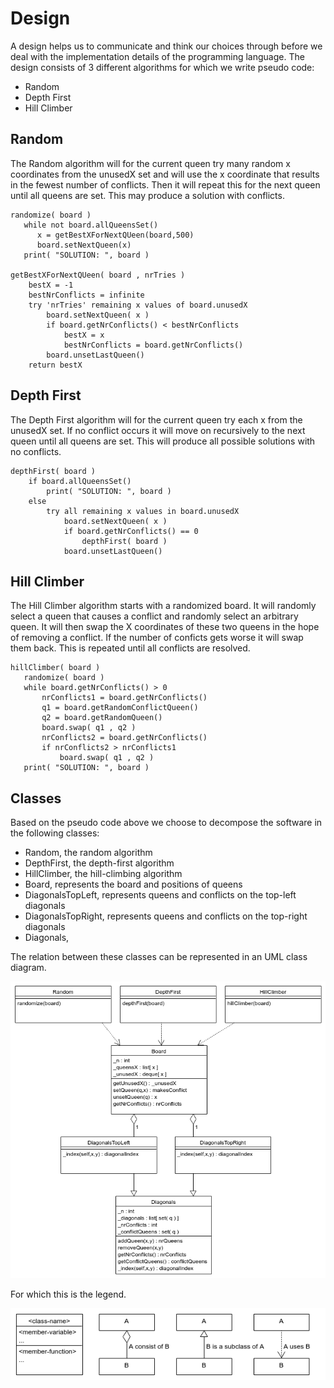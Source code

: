 # Design

A design helps us to communicate and think our choices through before
we deal with the implementation details of the programming
language. The design consists of 3 different algorithms for which we
write pseudo code:

* Random
* Depth First
* Hill Climber

## Random

The Random algorithm will for the current queen try many random x
coordinates from the unusedX set and will use the x coordinate that
results in the fewest number of conflicts. Then it will repeat this
for the next queen until all queens are set. This may produce a
solution with conflicts.

```
randomize( board )
   while not board.allQueensSet()
      x = getBestXForNextQUeen(board,500)
      board.setNextQueen(x)
   print( "SOLUTION: ", board )

getBestXForNextQUeen( board , nrTries )
    bestX = -1
    bestNrConflicts = infinite
    try 'nrTries' remaining x values of board.unusedX
        board.setNextQueen( x )
        if board.getNrConflicts() < bestNrConflicts
            bestX = x
            bestNrConflicts = board.getNrConflicts()
        board.unsetLastQueen()
    return bestX
```

## Depth First

The Depth First algorithm will for the current queen try each x from
the unusedX set. If no conflict occurs it will move on recursively to
the next queen until all queens are set. This will produce all
possible solutions with no conflicts.

```
depthFirst( board )
    if board.allQueensSet()
        print( "SOLUTION: ", board )
    else
        try all remaining x values in board.unusedX
            board.setNextQueen( x )
            if board.getNrConflicts() == 0
                depthFirst( board )
            board.unsetLastQueen()
```

## Hill Climber

The Hill Climber algorithm starts with a randomized board. It will
randomly select a queen that causes a conflict and randomly select an
arbitrary queen. It will then swap the X coordinates of these two
queens in the hope of removing a conflict. If the number of conficts
gets worse it will swap them back. This is repeated until all
conflicts are resolved.

```
hillClimber( board )
   randomize( board )
   while board.getNrConflicts() > 0
       nrConflicts1 = board.getNrConflicts()
       q1 = board.getRandomConflictQueen()
       q2 = board.getRandomQueen()
       board.swap( q1 , q2 )
       nrConflicts2 = board.getNrConflicts()
       if nrConflicts2 > nrConflicts1
           board.swap( q1 , q2 )
   print( "SOLUTION: ", board )
```

## Classes

Based on the pseudo code above we choose to decompose the software in
the following classes:

* Random, the random algorithm
* DepthFirst, the depth-first algorithm
* HillClimber, the hill-climbing algorithm
* Board, represents the board and positions of queens
* DiagonalsTopLeft, represents queens and conflicts on the top-left diagonals
* DiagonalsTopRight, represents queens and conflicts on the top-right diagonals
* Diagonals, 

The relation between these classes can be represented in an UML class
diagram.

<img src="https://github.com/bterwijn/NQueens/blob/master/docs/umletino.png">

For which this is the legend.

<img src="https://github.com/bterwijn/NQueens/blob/master/docs/umlLegend.png">
